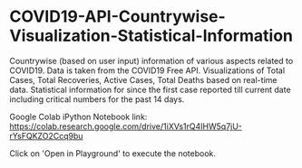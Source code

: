 # COVID19-API-Countrywise-Visualization-Statistical-Information
Countrywise (based on user input) information of various aspects related to COVID19. Data is taken from the COVID19 Free API. Visualizations of Total Cases, Total Recoveries, Active Cases, Total Deaths based on real-time data. Statistical information for  since the first case reported till current date including critical numbers for the past 14 days.

Google Colab iPython Notebook link: https://colab.research.google.com/drive/1iXVs1rQ4IHW5q7jU-rYsFQKZO2Ccq9bu

Click on 'Open in Playground' to execute the notebook.
